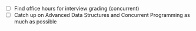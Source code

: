 - [ ] Find office hours for interview grading (concurrent)
- [ ] Catch up on Advanced Data Structures and Concurrent Programming as much as possible
